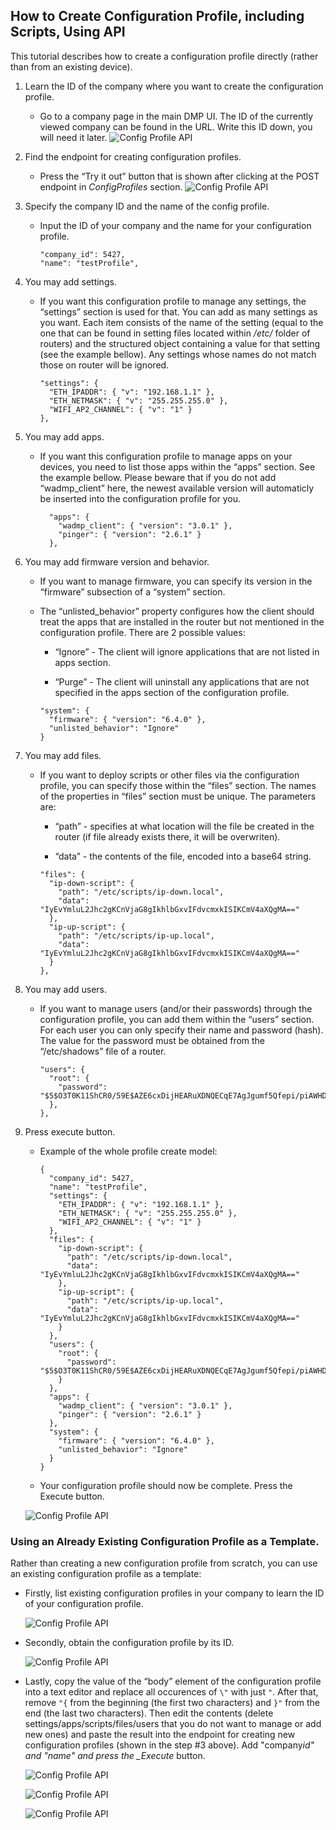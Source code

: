 
## How to Create Configuration Profile, including Scripts, Using API

This tutorial describes how to create a configuration profile directly (rather than from an existing device).

1. Learn the ID of the company where you want to create the configuration profile.

   - Go to a company page in the main DMP UI. The ID of the currently viewed company can be found in the URL. Write this ID down, you will need it later.
     ![Config Profile API](../../images/api/conf_prof_api_01.png)

2. Find the endpoint for creating configuration profiles.

   - Press the “Try it out” button that is shown after clicking at the POST endpoint in _ConfigProfiles_ section.
     ![Config Profile API](../../images/api/conf_prof_api_03.png)

3. Specify the company ID and the name of the config profile.

   - Input the ID of your company and the name for your configuration profile.
     ```
     "company_id": 5427,
     "name": "testProfile",
     ```

4. You may add settings.

   - If you want this configuration profile to manage any settings, the “settings” section is used for that. You can add as many settings as you want. Each item consists of the name of the setting (equal to the one that can be found in setting files located within _/etc/_ folder of routers) and the structured object containing a value for that setting (see the example bellow). Any settings whose names do not match those on router will be ignored.
     ```
     "settings": {
       "ETH_IPADDR": { "v": "192.168.1.1" },
       "ETH_NETMASK": { "v": "255.255.255.0" },
       "WIFI_AP2_CHANNEL": { "v": "1" }
     },
     ```

5. You may add apps.

   - If you want this configuration profile to manage apps on your devices, you need to list those apps within the “apps” section. See the example bellow. Please beware that if you do not add “wadmp_client” here, the newest available version will automaticly be inserted into the configuration profile for you.
     ```
       "apps": {
         "wadmp_client": { "version": "3.0.1" },
         "pinger": { "version": "2.6.1" }
       },
     ```

6. You may add firmware version and behavior.

   - If you want to manage firmware, you can specify its version in the “firmware” subsection of a “system” section.

   * The “unlisted_behavior” property configures how the client should treat the apps that are installed in the router but not mentioned in the configuration profile. There are 2 possible values:

     - “Ignore” - The client will ignore applications that are not listed in apps section.

     - “Purge” - The client will uninstall any applications that are not specified in the apps section of the configuration profile.

     ```
     "system": {
       "firmware": { "version": "6.4.0" },
       "unlisted_behavior": "Ignore"
     }
     ```

7. You may add files.

   - If you want to deploy scripts or other files via the configuration profile, you can specify those within the “files” section. The names of the properties in “files” section must be unique. The parameters are:

     - “path” - specifies at what location will the file be created in the router (if file already exists there, it will be overwriten).

     - “data” - the contents of the file, encoded into a base64 string.

     ```
     "files": {
       "ip-down-script": {
         "path": "/etc/scripts/ip-down.local",
         "data": "IyEvYmluL2Jhc2gKCnVjaG8gIkhlbGxvIFdvcmxkISIKCmV4aXQgMA=="
       },
       "ip-up-script": {
         "path": "/etc/scripts/ip-up.local",
         "data": "IyEvYmluL2Jhc2gKCnVjaG8gIkhlbGxvIFdvcmxkISIKCmV4aXQgMA=="
       }
     },
     ```

8. You may add users.

   - If you want to manage users (and/or their passwords) through the configuration profile, you can add them within the “users” section. For each user you can only specify their name and password (hash). The value for the password must be obtained from the “/etc/shadows” file of a router.
     ```
     "users": {
       "root": {
         "password": "$5$O3T0K11ShCR0/59E$AZE6cxDijHEARuXDNQECqE7AgJgumf5Qfepi/piAWHD"
       },
     },
     ```

9. Press execute button.

   - Example of the whole profile create model:

     ```
     {
       "company_id": 5427,
       "name": "testProfile",
       "settings": {
         "ETH_IPADDR": { "v": "192.168.1.1" },
         "ETH_NETMASK": { "v": "255.255.255.0" },
         "WIFI_AP2_CHANNEL": { "v": "1" }
       },
       "files": {
         "ip-down-script": {
           "path": "/etc/scripts/ip-down.local",
           "data": "IyEvYmluL2Jhc2gKCnVjaG8gIkhlbGxvIFdvcmxkISIKCmV4aXQgMA=="
         },
         "ip-up-script": {
           "path": "/etc/scripts/ip-up.local",
           "data": "IyEvYmluL2Jhc2gKCnVjaG8gIkhlbGxvIFdvcmxkISIKCmV4aXQgMA=="
         }
       },
       "users": {
         "root": {
           "password": "$5$O3T0K11ShCR0/59E$AZE6cxDijHEARuXDNQECqE7AgJgumf5Qfepi/piAWHD"
         }
       },
       "apps": {
         "wadmp_client": { "version": "3.0.1" },
         "pinger": { "version": "2.6.1" }
       },
       "system": {
         "firmware": { "version": "6.4.0" },
         "unlisted_behavior": "Ignore"
       }
     }
     ```

   - Your configuration profile should now be complete. Press the Execute button.

   ![Config Profile API](../../images/api/conf_prof_api_10.png)

### Using an Already Existing Configuration Profile as a Template.

Rather than creating a new configuration profile from scratch, you can use an existing configuration profile as a template:

- Firstly, list existing configuration profiles in your company to learn the ID of your configuration profile.

  ![Config Profile API](../../images/api/conf_prof_api_11.png)

- Secondly, obtain the configuration profile by its ID.

  ![Config Profile API](../../images/api/conf_prof_api_12.png)

- Lastly, copy the value of the “body” element of the configuration profile into a text editor and replace all occurences of `\"` with just `"`. After that, remove `"{` from the beginning (the first two characters) and `}"` from the end (the last two characters). Then edit the contents (delete settings/apps/scripts/files/users that you do not want to manage or add new ones) and paste the result into the endpoint for creating new configuration profiles (shown in the step #3 above). Add "company*id" and "name" and press the \_Execute* button.

  ![Config Profile API](../../images/api/conf_prof_api_13.png)

  ![Config Profile API](../../images/api/conf_prof_api_14.png)

  ![Config Profile API](../../images/api/conf_prof_api_15.png)
